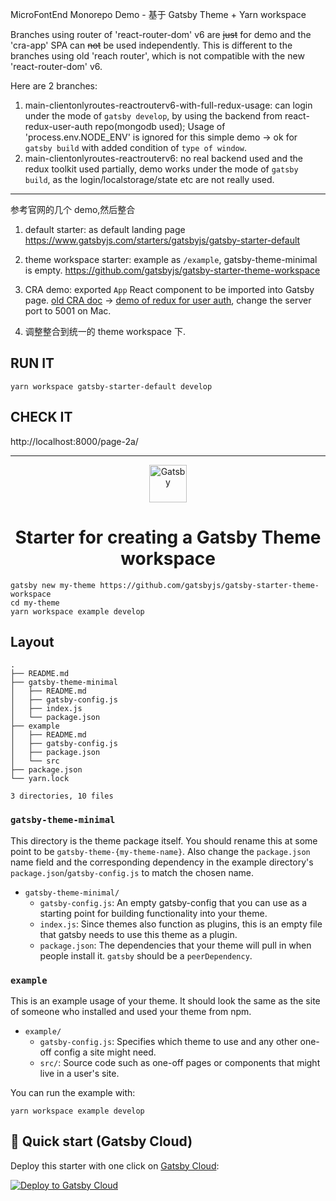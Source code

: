 MicroFontEnd Monorepo Demo - 基于 Gatsby Theme + Yarn workspace

Branches using router of 'react-router-dom' v6 are ~~just~~ for demo and the 'cra-app' SPA can ~~not~~ be used independently. This is different to the branches using old 'reach router', which is not compatible with the new 'react-router-dom' v6.

Here are 2 branches:
1. main-clientonlyroutes-reactrouterv6-with-full-redux-usage: can login under the mode of `gatsby develop`, by using the backend from react-redux-user-auth repo(mongodb used); Usage of 'process.env.NODE_ENV' is ignored for this simple demo -> ok for `gatsby build` with added condition of `type of window`.
2. main-clientonlyroutes-reactrouterv6: no real backend used and the redux toolkit used partially, demo works under the mode of `gatsby build`, as the login/localstorage/state etc are not really used.

---

参考官网的几个 demo,然后整合

1. default starter: as default landing page
   https://www.gatsbyjs.com/starters/gatsbyjs/gatsby-starter-default

2. theme workspace starter: example as `/example`, gatsby-theme-minimal is empty.
   https://github.com/gatsbyjs/gatsby-starter-theme-workspace

3. CRA demo: exported `App` React component to be imported into Gatsby page.
   [old CRA doc](https://reactjs.org/docs/create-a-new-react-app.html) -> [demo of redux for user auth](https://github.com/crossz/react-redux-user-auth), change the server port to 5001 on Mac.

4. 调整整合到统一的 theme workspace 下.

## RUN IT

```
yarn workspace gatsby-starter-default develop
```

## CHECK IT

http://localhost:8000/page-2a/

---

<p align="center">
  <a href="https://www.gatsbyjs.com">
    <img alt="Gatsby" src="https://www.gatsbyjs.com/Gatsby-Monogram.svg" width="60" />
  </a>
</p>
<h1 align="center">
  Starter for creating a Gatsby Theme workspace
</h1>

```shell
gatsby new my-theme https://github.com/gatsbyjs/gatsby-starter-theme-workspace
cd my-theme
yarn workspace example develop
```

## Layout

```text
.
├── README.md
├── gatsby-theme-minimal
│   ├── README.md
│   ├── gatsby-config.js
│   ├── index.js
│   └── package.json
├── example
│   ├── README.md
│   ├── gatsby-config.js
│   ├── package.json
│   └── src
├── package.json
└── yarn.lock

3 directories, 10 files
```

### `gatsby-theme-minimal`

This directory is the theme package itself. You should rename this at
some point to be `gatsby-theme-{my-theme-name}`. Also change the
`package.json` name field and the corresponding dependency in the
example directory's `package.json`/`gatsby-config.js` to match the chosen name.

- `gatsby-theme-minimal/`
  - `gatsby-config.js`: An empty gatsby-config that you can use as a starting point for building functionality into your theme.
  - `index.js`: Since themes also function as plugins, this is an empty file that
    gatsby needs to use this theme as a plugin.
  - `package.json`: The dependencies that your theme will pull in when people install it. `gatsby` should be a `peerDependency`.

### `example`

This is an example usage of your theme. It should look the same as the
site of someone who installed and used your theme from npm.

- `example/`
  - `gatsby-config.js`: Specifies which theme to use and any other one-off config a site might need.
  - `src/`: Source code such as one-off pages or components that might live in
    a user's site.

You can run the example with:

```shell
yarn workspace example develop
```

## 🚀 Quick start (Gatsby Cloud)

Deploy this starter with one click on [Gatsby Cloud](https://www.gatsbyjs.com/cloud/):

[<img src="https://www.gatsbyjs.com/deploynow.svg" alt="Deploy to Gatsby Cloud">](https://www.gatsbyjs.com/dashboard/deploynow?url=https://github.com/gatsbyjs/gatsby-starter-theme-workspace)
